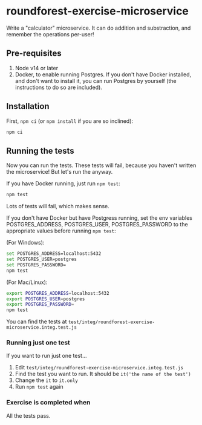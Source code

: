 # roundforest-exercise-microservice

Write a "calculator" microservice. It can do addition and substraction, and remember
the operations per-user!

## Pre-requisites

1. Node v14 or later
2. Docker, to enable running Postgres. If you don't have Docker installed, and don't want
   to install it, you can run Postgres by yourself (the instructions to do so are included).

## Installation

First, `npm ci` (or `npm install` if you are so inclined):

```sh
npm ci
```

## Running the tests

Now you can run the tests. These tests will fail, because you haven't written the microservice!
But let's run the anyway.

If you have Docker running, just run `npm test`:

```sh
npm test
```

Lots of tests will fail, which makes sense.

If you don't have Docker but have Postgress running, set the env variables
POSTGRES_ADDRESS, POSTGRES_USER, POSTGRES_PASSWORD to the appropriate values before running
`npm test`:

(For Windows):

```sh
set POSTGRES_ADDRESS=localhost:5432
set POSTGRES_USER=postgres
set POSTGRES_PASSWORD=
npm test
```

(For Mac/Linux):

```sh
export POSTGRES_ADDRESS=localhost:5432
export POSTGRES_USER=postgres
export POSTGRES_PASSWORD=
npm test
```

You can find the tests at `test/integ/roundforest-exercise-microservice.integ.test.js`

### Running just one test

If you want to run just one test...

1. Edit `test/integ/roundforest-exercise-microservice.integ.test.js`
2. Find the test you want to run. It should be `it('the name of the test')`
3. Change the `it` to `it.only`
4. Run `npm test` again

### Exercise is completed when

All the tests pass.
